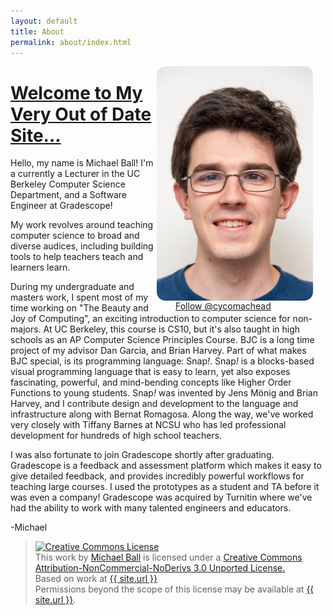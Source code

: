 ```yaml
---
layout: default
title: About
permalink: about/index.html
---
```


<div style="position: relative; float: right">
    <img align="center" alt="Michael Ball staff photo" height="375" width="250"
        style="border-radius: 14px;"
        src="/images/MichaelBallTake3.jpg" />
    <div style="position: relative; float: bottom; align:center;
        padding-left: 30px; width: 240px">
        <a href="https://twitter.com/cycomachead" class="twitter-follow-button"
         data-show-count="true">Follow @cycomachead</a>
        <script>!function(d,s,id){var js,fjs=d.getElementsByTagName(s)[0];if(!d.getElementById(id)){js=d.createElement(s);js.id=id;js.src="//platform.twitter.com/widgets.js";fjs.parentNode.insertBefore(js,fjs);}}(document,"script","twitter-wjs");
        </script>
    </div>
</div>


# [Welcome to My Very Out of Date Site...](/about)

Hello, my name is Michael Ball! I'm a currently a Lecturer in the UC Berkeley Computer Science Department, and a Software Engineer at Gradescope!

My work revolves around teaching computer science to broad and diverse audices, including building tools to help teachers teach and learners learn. 

During my undergraduate and masters work, I spent most of my time working on "The Beauty and Joy of Computing", an exciting introduction to computer science for non-majors. At UC Berkeley, this course is CS10, but it's also taught in high schools as an AP Computer Science Principles Course. BJC is a long time project of my advisor Dan Garcia, and Brian Harvey. Part of what makes BJC special, is its programming language: Snap<em>!</em>. Snap<em>!</em> is a blocks-based visual programming language that is easy to learn, yet also exposes fascinating, powerful, and mind-bending concepts like Higher Order Functions to young students. Snap<em>!</em> was invented by Jens Mönig and Brian Harvey, and I contribute design and development to the language and infrastructure along with Bernat Romagosa. Along the way, we've worked very closely with Tiffany Barnes at NCSU who has led professional development for hundreds of high school teachers. 

I was also fortunate to join Gradescope shortly after graduating. Gradescope is a feedback and assessment platform which makes it easy to give detailed feedback, and provides incredibly powerful workflows for teaching large courses. I used the prototypes as a student and TA before it was even a company! Gradescope was acquired by Turnitin where we've had the ability to work with many talented engineers and educators.

-Michael

<blockquote>
    <a href="http://creativecommons.org/licenses/by-nc-nd/3.0/" rel="license">
     <img alt="Creative Commons License" src="http://i.creativecommons.org/l/by-nc-nd/3.0/88x31.png" />
    </a>
    <br />This <span>work</span> by <a href="{{ site.url }}" rel="cc:attributionURL">Michael Ball</a>&nbsp;is licensed under a <a href="http://creativecommons.org/licenses/by-nc-nd/3.0/" rel="license">Creative Commons Attribution-NonCommercial-NoDerivs 3.0 Unported License.</a>
    <br />Based on work at <a href="{{ site.url }}" rel="dct:source">{{ site.url }}</a>
    <br />Permissions beyond the scope of this license may be available at <a href="{{ site.url }}" rel="cc:morePermissions">{{ site.url }}</a>.
</blockquote>
